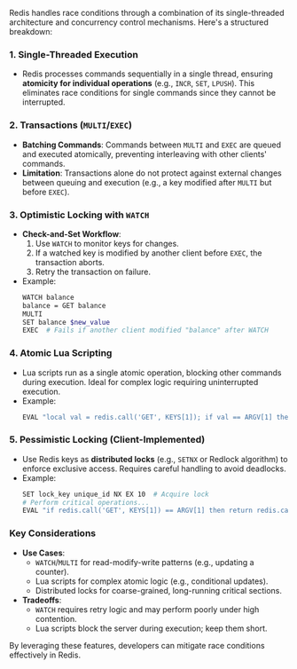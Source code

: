 Redis handles race conditions through a combination of its single-threaded architecture and concurrency control mechanisms. Here's a structured breakdown:

### 1. **Single-Threaded Execution**  
   - Redis processes commands sequentially in a single thread, ensuring **atomicity for individual operations** (e.g., `INCR`, `SET`, `LPUSH`). This eliminates race conditions for single commands since they cannot be interrupted.

### 2. **Transactions (`MULTI`/`EXEC`)**  
   - **Batching Commands**: Commands between `MULTI` and `EXEC` are queued and executed atomically, preventing interleaving with other clients' commands.  
   - **Limitation**: Transactions alone do not protect against external changes between queuing and execution (e.g., a key modified after `MULTI` but before `EXEC`).

### 3. **Optimistic Locking with `WATCH`**  
   - **Check-and-Set Workflow**:  
     1. Use `WATCH` to monitor keys for changes.  
     2. If a watched key is modified by another client before `EXEC`, the transaction aborts.  
     3. Retry the transaction on failure.  
   - Example:  
     ```bash
     WATCH balance
     balance = GET balance
     MULTI
     SET balance $new_value
     EXEC  # Fails if another client modified "balance" after WATCH
     ```

### 4. **Atomic Lua Scripting**  
   - Lua scripts run as a single atomic operation, blocking other commands during execution. Ideal for complex logic requiring uninterrupted execution.  
   - Example:  
     ```lua
     EVAL "local val = redis.call('GET', KEYS[1]); if val == ARGV[1] then redis.call('SET', KEYS[1], ARGV[2]) end" 1 key expected_value new_value
     ```

### 5. **Pessimistic Locking (Client-Implemented)**  
   - Use Redis keys as **distributed locks** (e.g., `SETNX` or Redlock algorithm) to enforce exclusive access. Requires careful handling to avoid deadlocks.  
   - Example:  
     ```bash
     SET lock_key unique_id NX EX 10  # Acquire lock
     # Perform critical operations...
     EVAL "if redis.call('GET', KEYS[1]) == ARGV[1] then return redis.call('DEL', KEYS[1]) end" 1 lock_key unique_id  # Release lock
     ```

### Key Considerations  
- **Use Cases**:  
  - `WATCH`/`MULTI` for read-modify-write patterns (e.g., updating a counter).  
  - Lua scripts for complex atomic logic (e.g., conditional updates).  
  - Distributed locks for coarse-grained, long-running critical sections.  
- **Tradeoffs**:  
  - `WATCH` requires retry logic and may perform poorly under high contention.  
  - Lua scripts block the server during execution; keep them short.  

By leveraging these features, developers can mitigate race conditions effectively in Redis.

